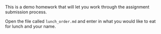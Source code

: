 This is a demo homework that will let you work through the assignment submission process. 

Open the file called `lunch_order.md` and enter in what you would like to eat for lunch and your name. 